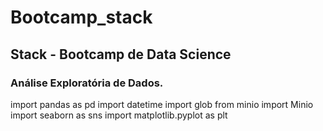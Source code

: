 ﻿# Bootcamp_stack

## Stack - Bootcamp de Data Science

### Análise Exploratória de Dados.
import pandas as pd
import datetime
import glob
from minio import Minio
import seaborn as sns
import matplotlib.pyplot as plt

